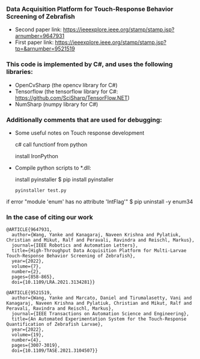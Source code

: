 ### Data Acquisition Platform for Touch-Response Behavior Screening of Zebrafish

- Second paper link: https://ieeexplore.ieee.org/stamp/stamp.jsp?arnumber=9647931
- First paper link: https://ieeexplore.ieee.org/stamp/stamp.jsp?tp=&arnumber=9521519

### This code is implemented by C#, and uses the following libraries:

- OpenCvSharp (the opencv library for C#)
- Tensorflow (the tensorflow library for C#: https://github.com/SciSharp/TensorFlow.NET)
- NumSharp (numpy library for C#)

### Additionally comments that are used for debugging:

- Some useful notes on Touch response development

    c# call functionf from python

    install IronPython

- Compile python scripts to *.dll:

    install pyinstaller $ pip install pyinstaller

    `pyinstaller test.py`

if error "module 'enum' has no attribute 'IntFlag'" $ pip uninstall -y enum34

### In the case of citing our work

```
@ARTICLE{9647931,
  author={Wang, Yanke and Kanagaraj, Naveen Krishna and Pylatiuk, Christian and Mikut, Ralf and Peravali, Ravindra and Reischl, Markus},
  journal={IEEE Robotics and Automation Letters}, 
  title={High-Throughput Data Acquisition Platform for Multi-Larvae Touch-Response Behavior Screening of Zebrafish}, 
  year={2022},
  volume={7},
  number={2},
  pages={858-865},
  doi={10.1109/LRA.2021.3134281}}
```

```
@ARTICLE{9521519,
  author={Wang, Yanke and Marcato, Daniel and Tirumalasetty, Vani and Kanagaraj, Naveen Krishna and Pylatiuk, Christian and Mikut, Ralf and Peravali, Ravindra and Reischl, Markus},
  journal={IEEE Transactions on Automation Science and Engineering}, 
  title={An Automated Experimentation System for the Touch-Response Quantification of Zebrafish Larvae}, 
  year={2022},
  volume={19},
  number={4},
  pages={3007-3019},
  doi={10.1109/TASE.2021.3104507}}
```
